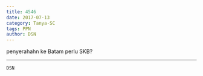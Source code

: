 ```yaml
---
title: 4546
date: 2017-07-13
category: Tanya-SC
tags: PPN
author: DSN
---
```


penyerahahn ke Batam perlu SKB?

---



`DSN`
